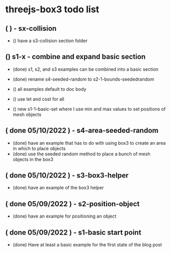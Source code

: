 # threejs-box3 todo list

## ( ) - sx-collision
* () have a s3-collision section folder

## () s1-x - combine and expand basic section
* (done) s1, s2, and s3 examples can be combined into a basic section
* (done) rename s4-seeded-random to s2-1-bounds-seededrandom

* () all examples default to doc body
* () use let and cost for all

* () new s1-1-basic-set where I use min and max values to set positions of mesh objects

## ( done 05/10/2022  ) - s4-area-seeded-random
* (done) have an example that has to do with using box3 to create an area in which to place objects
* (done) use the seeded random method to place a bunch of mesh objects in the box3

## (  done 05/10/2022  ) - s3-box3-helper
* (done) have an example of the box3 helper

## ( done 05/09/2022 ) - s2-position-object
* (done) have an example for positioning an object

## ( done 05/09/2022 ) - s1-basic start point
* (done) Have at least a basic example for the first state of the blog post

